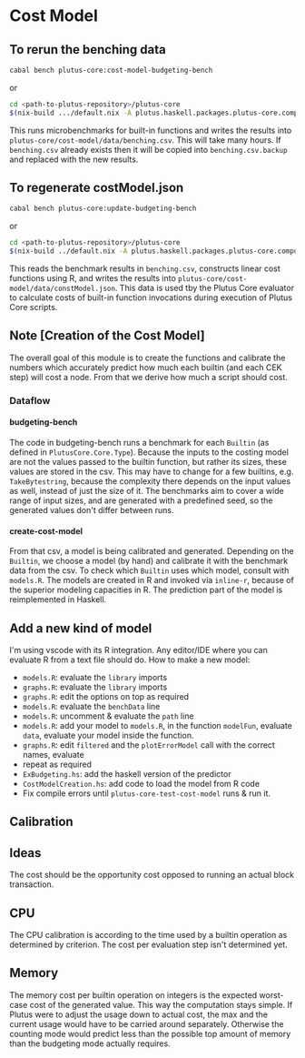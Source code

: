 # Cost Model


## To rerun the benching data

```bash
cabal bench plutus-core:cost-model-budgeting-bench
```
or
```bash
cd <path-to-plutus-repository>/plutus-core
$(nix-build .../default.nix -A plutus.haskell.packages.plutus-core.components.benchmarks.cost-model-budgeting-bench)/bin/cost-model-budgeting-bench
```
This runs microbenchmarks for built-in functions and writes the results into `plutus-core/cost-model/data/benching.csv`.  This will take many hours.
If `benching.csv` already exists then it will be copied into `benching.csv.backup` and replaced with the new results.

## To regenerate costModel.json

```bash
cabal bench plutus-core:update-budgeting-bench
```
or
```bash
cd <path-to-plutus-repository>/plutus-core
$(nix-build ../default.nix -A plutus.haskell.packages.plutus-core.components.benchmarks.update-cost-model)/bin/update-cost-model
```
This reads the benchmark results in `benching.csv`, constructs linear cost functions using R, and
writes the results into `plutus-core/cost-model/data/constModel.json`.  This data is used tby the Plutus Core evaluator to calculate
costs of built-in function invocations during execution of Plutus Core scripts.


## Note [Creation of the Cost Model]

The overall goal of this module is to create the functions and calibrate the numbers which accurately predict how much each builtin (and each CEK step) will cost a node. From that we derive how much a script should cost.

### Dataflow

#### budgeting-bench

The code in budgeting-bench runs a benchmark for each `Builtin` (as defined in `PlutusCore.Core.Type`). Because the inputs to the costing model are not the values passed to the builtin function, but rather its sizes, these values are stored in the csv. This may have to change for a few builtins, e.g. `TakeBytestring`, because the complexity there depends on the input values as well, instead of just the size of it. The benchmarks aim to cover a wide range of input sizes, and are generated with a predefined seed, so the generated values don't differ between runs.

#### create-cost-model

From that csv, a model is being calibrated and generated. Depending on the `Builtin`, we choose a model (by hand) and calibrate it with the benchmark data from the csv. To check which `Builtin` uses which model, consult with `models.R`. The models are created in R and invoked via `inline-r`, because of the superior modeling capacities in R. The prediction part of the model is reimplemented in Haskell.

## Add a new kind of model

I'm using vscode with its R integration. Any editor/IDE where you can evaluate R from a text file should do.
How to make a new model:

- `models.R`: evaluate the `library` imports
- `graphs.R`: evaluate the `library` imports
- `graphs.R`: edit the options on top as required
- `models.R`: evaluate the `benchData` line
- `models.R`: uncomment & evaluate the `path` line
- `models.R`: add your model to `models.R`, in the function `modelFun`, evaluate `data`, evaluate your model inside the function.
- `graphs.R`: edit `filtered` and the `plotErrorModel` call with the correct names, evaluate
- repeat as required
- `ExBudgeting.hs`: add the haskell version of the predictor
- `CostModelCreation.hs`: add code to load the model from R code
- Fix compile errors until `plutus-core-test-cost-model` runs & run it.

## Calibration

## Ideas

The cost should be the opportunity cost opposed to running an actual block transaction.

## CPU

The CPU calibration is according to the time used by a builtin operation as
determined by criterion. The cost per evaluation step isn't determined yet.

## Memory

The memory cost per builtin operation on integers is the expected worst-case
cost of the generated value. This way the computation stays simple. If Plutus
were to adjust the usage down to actual cost, the max and the current usage
would have to be carried around separately. Otherwise the counting mode would
predict less than the possible top amount of memory than the budgeting mode
actually requires.
